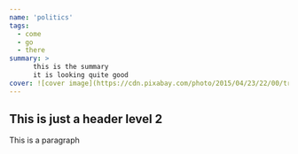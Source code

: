 ```yaml
---
name: 'politics'
tags:
  - come
  - go
  - there
summary: > 
      this is the summary
      it is looking quite good
cover: ![cover image](https://cdn.pixabay.com/photo/2015/04/23/22/00/tree-736885__340.jpg)
---
```

## This is just a header level 2
This is a  paragraph
